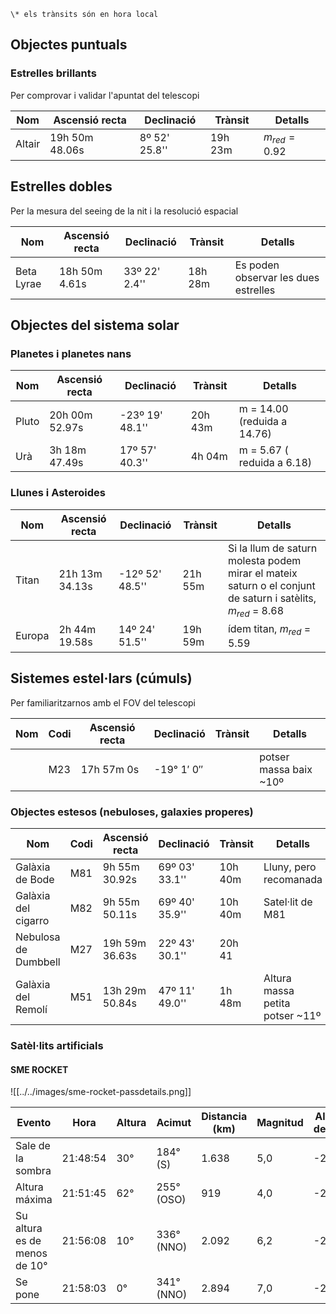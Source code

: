 	\* els trànsits són en hora local
## Objectes puntuals

### Estrelles brillants
Per comprovar i validar l'apuntat del telescopi

| Nom | Ascensió recta | Declinació | Trànsit | Detalls |
| --- | -------------- | ---------- | ------- | ------- |
| Altair | 19h 50m 48.06s | 8º 52' 25.8'' | 19h 23m | $m_{red} = 0.92$ |
## Estrelles dobles 
Per la mesura del seeing de la nit i la resolució espacial

| Nom | Ascensió recta | Declinació | Trànsit | Detalls |
| --- | -------------- | ---------- | ------- | ------- |
| Beta Lyrae |18h 50m 4.61s | 33º 22' 2.4'' | 18h 28m | Es poden observar les dues estrelles |
## Objectes del sistema solar
### Planetes i planetes nans

| Nom   | Ascensió recta | Declinació      | Trànsit | Detalls                     |
| ----- | -------------- | --------------- | ------- | --------------------------- |
| Pluto | 20h 00m 52.97s | -23º 19' 48.1'' | 20h 43m | m = 14.00 (reduida a 14.76) |
| Urà   |  3h 18m 47.49s |  17º 57' 40.3'' | 4h 04m | m = 5.67 ( reduida a 6.18) |
### Llunes i Asteroides

| Nom | Ascensió recta | Declinació | Trànsit | Detalls |
| --- | -------------- | ---------- | ------- | ------- |
| Titan  | 21h 13m 34.13s | -12º 52' 48.5'' | 21h 55m | Si la llum de saturn molesta podem mirar el mateix saturn o el conjunt de saturn i satèlits, $m_{red}$ = 8.68 |
| Europa | 2h 44m 19.58s | 14º 24' 51.5'' | 19h 59m | ídem titan, $m_{red}$ = 5.59 |

## Sistemes estel·lars (cúmuls)

Per familiaritzarnos amb el FOV del telescopi

| Nom | Codi | Ascensió recta | Declinació | Trànsit | Detalls |
| --- | ---- | -------------- | ---------- | ------- | ------- |
|     | M23 |17h 57m 0s | -19° 1′ 0″ |         | potser massa baix ~10º |
 
### Objectes estesos (nebuloses, galaxies properes)


| Nom | Codi | Ascensió recta | Declinació | Trànsit | Detalls |
|---|---|---|---|---|---|
| Galàxia de Bode | M81 | 9h 55m 30.92s | 69º 03' 33.1''| 10h 40m | Lluny, pero recomanada
| Galàxia del cigarro | M82 | 9h 55m 50.11s | 69º 40' 35.9''| 10h 40m | Satel·lit de M81
| Nebulosa de Dumbbell | M27 | 19h 59m 36.63s | 22º 43' 30.1'' | 20h 41 |
| Galàxia del Remolí | M51 | 13h 29m 50.84s | 47º 11' 49.0'' | 1h 48m| Altura massa petita potser ~11º |




### Satèl·lits artificials

#### SME ROCKET

![[../../images/sme-rocket-passdetails.png]]


|Evento|Hora|Altura|Acimut|Distancia (km)|Magnitud|Altura del Sol|
|---|---|---|---|---|---|---|
|Sale de la sombra|21:48:54|30°|184° (S)|1.638|5,0|-27,5°|
|Altura máxima|21:51:45|62°|255° (OSO)|919|4,0|-28,0°|
|Su altura es de menos de 10°|21:56:08|10°|336° (NNO)|2.092|6,2|-28,8°|
|Se pone|21:58:03|0°|341° (NNO)|2.894|7,0|-29,1°|
